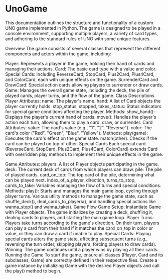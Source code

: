 # UnoGame
This documentation outlines the structure and functionality of a custom UNO game implemented in Python. The game is designed to be played in a console environment, supporting multiple players, a variety of card types, and adhering to the standard rules of UNO with some unique features.

Overview
The game consists of several classes that represent the different components and actors within the game, including:

Player: Represents a player in the game, holding their hand of cards and managing their actions.
Card: The basic card type with a value and color.
Special Cards: Including ReverseCard, StopCard, Plus2Card, Plus4Card, and ColorCard, each with unique effects on the game.
SurrenderCard and DrawCard: Special action cards allowing players to surrender or draw cards.
Game: Manages the overall game state, including the deck, the pile of played cards, player turns, and the flow of the game.
Class Descriptions
Player
Attributes:
name: The player's name.
hand: A list of Card objects the player currently holds.
stop_status, stopped, takes_status: Status indicators for special game conditions affecting the player.
Methods:
show_hand(): Displays the player's current hand of cards.
move(): Handles the player's action each turn, allowing them to play a card, draw, or surrender.
Card
Attributes:
value: The card's value (e.g., "1", "2", "Reverse").
color: The card's color ("Red", "Green", "Blue", "Yellow").
Methods:
play(game): Executes the card's effect on the game state.
match(other): Checks if the card can be played on top of other.
Special Cards
Each special card (ReverseCard, StopCard, Plus2Card, Plus4Card, ColorCard) extends Card with overridden play methods to implement their unique effects in the game.

Game
Attributes:
players: A list of Player objects participating in the game.
deck: The current deck of cards from which players can draw.
pile: The pile of played cards.
card_on_top: The top card of the pile, determining what can be played next.
index_of_a_player, direction, turns_to_stop, cards_to_take: Variables managing the flow of turns and special conditions.
Methods:
play(): Starts and manages the main game loop, cycling through player turns.
Various utility methods to manage the game state, such as shuffle_deck(), deal_cards_to_players(), and handling special actions like wanna_stop() and wanna_take().
Game Flow
Game Setup: Instantiate Game with Player objects. The game initializes by creating a deck, shuffling it, dealing cards to players, and starting the main game loop.
Player Turns: Players take turns according to the game's direction. On their turn, players can play a card from their hand if it matches the card_on_top in color or value, or they can draw a card if unable to play.
Special Cards: Playing special cards alters the game state, affecting subsequent turns (e.g., reversing the turn order, skipping players, forcing players to draw cards).
Winning: The game continues until a player wins by playing all their cards.
Running the Game
To start the game, ensure all classes (Player, Card and its subclasses, Game) are correctly defined in their respective files. Create a game instance by initializing Game with the desired Player objects and call the play() method to begin.